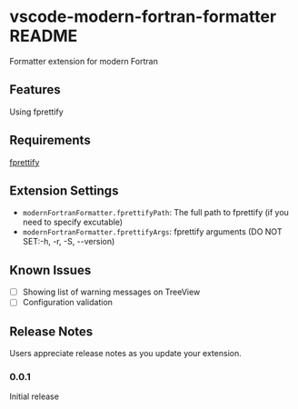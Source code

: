 # vscode-modern-fortran-formatter README

Formatter extension for modern Fortran

## Features

Using fprettify

## Requirements

[fprettify](https://github.com/pseewald/fprettify)

## Extension Settings

- `modernFortranFormatter.fprettifyPath`: The full path to fprettify (if you need to specify excutable)
- `modernFortranFormatter.fprettifyArgs`: fprettify arguments (DO NOT SET:-h, -r, -S, --version)

## Known Issues

- [ ] Showing list of warning messages on TreeView  
- [ ] Configuration validation

## Release Notes

Users appreciate release notes as you update your extension.

### 0.0.1

Initial release
